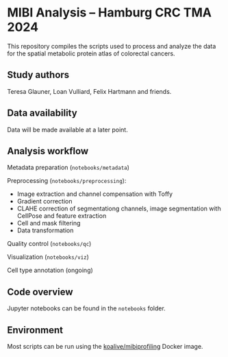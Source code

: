 # MIBI Analysis – Hamburg CRC TMA 2024

This repository compiles the scripts used to process and analyze the data for the spatial metabolic protein atlas of colorectal cancers.

## Study authors

Teresa Glauner, Loan Vulliard, Felix Hartmann and friends.

## Data availability

Data will be made available at a later point.

## Analysis workflow

Metadata preparation (`notebooks/metadata`)  

Preprocessing (`notebooks/preprocessing`):
* Image extraction and channel compensation with Toffy
* Gradient correction
* CLAHE correction of segmentationg channels, image segmentation with CellPose and feature extraction
* Cell and mask filtering
* Data transformation

Quality control (`notebooks/qc`)  

Visualization (`notebooks/viz`)  

Cell type annotation (ongoing)  


## Code overview

Jupyter notebooks can be found in the `notebooks` folder.

## Environment

Most scripts can be run using the [koalive/mibiprofiling](https://hub.docker.com/r/koalive/mibiprofiling/tags) Docker image.



